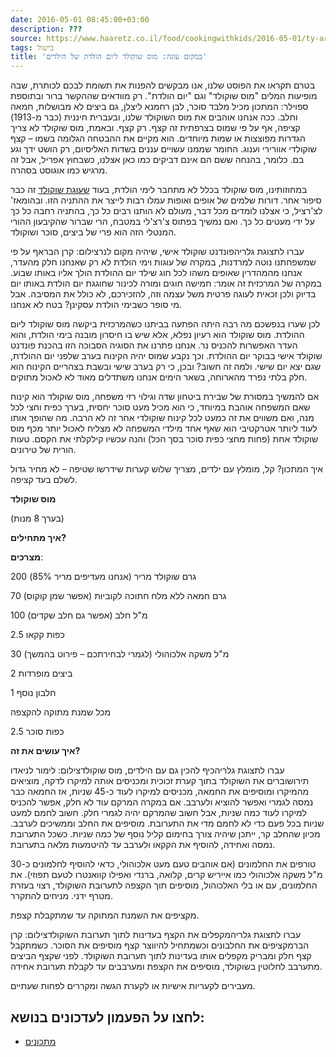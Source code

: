 ```yaml
---
date: 2016-05-01 08:45:00+03:00
description: ???
source: https://www.haaretz.co.il/food/cookingwithkids/2016-05-01/ty-article/0000017f-f8b4-d460-afff-fbf66e240000
tags: בישול
title: 'במקום עוגה: מוס שוקולד ליום הולדת של הילדים'
---
```


בטרם תקראו את הפוסט שלנו, אנו מבקשים להפנות את תשומת לבכם לכותרת, שבה מופיעות המלים "מוס שוקולד" וגם "יום הולדת". רק מוודאים שההקשר ברור ובתוספת ספוילר: המתכון מכיל מלבד סוכר, לבן רחמנא ליצלן, גם ביצים לא מבושלות, חמאה וחלב. ככה אנחנו אוהבים את מוס השוקולד שלנו, ובעברית חיננית (כבר מ-1913) קציפה, אף על פי שמוס בצרפתית זה קצף. רק קצף. ובאמת, מוס שוקולד לא צריך הגדרות מפוצצות או שמות מיוחדים. הוא מקיים את ההבטחה הגלומה בשמו – קצף שוקולדי אוורירי וענוג. החומר שממנו עשויים עננים בשדות האליסיום, רק הושט ידך וגע בם. כלומר, בהנחה ששם הם אינם דביקים כמו כאן אצלנו, כשבחוץ אפריל, אבל זה מרגיש כמו אוגוסט בסהרה. 

במחוזותינו, מוס שוקולד בכלל לא מתחבר לימי הולדת, בעוד [שעוגת שוקולד](/food/sweets/2007-08-29/ty-article-recipe/0000017f-e0d0-d9aa-afff-f9d872810000) זה כבר סיפור אחר. דורות שלמים של אופים ואופות עמלו רבות לייצר את ההתניה הזו. ובהומאז' לצ'רציל, כי אצלנו לומדים מכל דבר, מעולם לא הותנו רבים כל כך, בהתניה רחבה כל כך על ידי מעטים כל כך. ואם נמשיך בפתוס צ'רצ'לי במטבח, הרי שברור שהקיבעון ההורי המנטלי הזה הוא פרי של ביצים, סוכר ושוקולד. 

 עברו לתצוגת גלריהפונדנט שוקולד אישי, שיהיה מקום לנרצילום: קרן הבראף על פי שמשפחתנו נוטה למרדנות, במקרה של עוגות וימי הולדת לא רק שאנחנו חלק מהעדר, אנחנו מהמהדרין שאופים משהו לכל חוג שילד יום ההולדת הולך אליו באותו שבוע. במקרה של המרכזית זה אומר: חמישה חוגים ומורה לכינור שחוגגת יום הולדת באותו יום בדיוק ולכן זכאית לעוגה פרטית משל עצמה וזה, להזכירכם, לא כולל את המסיבה. אבל מי סופר כשבימי הולדת עסקינן? בטח לא אנחנו. 

לכן שערו בנפשכם מה רבה היתה הפתעה בביתנו כשהמרכזית ביקשה מוס שוקולד ליום ההולדת. מוס שוקולד הוא רעיון נפלא, אלא שיש בו חיסרון מובנה בימי הולדת, והוא העדר האפשרות להכניס נר. אנחנו פתרנו את הסוגיה הסבוכה הזו בהכנת פונדנט שוקולד אישי בבוקר יום ההולדת. וכך נקבע שמוס יהיה הקינוח בערב שלפני יום ההולדת, שגם יצא יום שישי. ולמה זה חשוב? ובכן, כי רק בערב שישי ובשבת בצהריים הקינוח הוא חלק בלתי נפרד מהארוחה, בשאר הימים אנחנו משתדלים מאוד לא לאכול מתוקים. 

אם להמשיך במסורת של שבירת ביטחון שדה וגילוי רזי משפחה, מוס שוקולד הוא קינוח שאם המשפחה אוהבת במיוחד, כי הוא מכיל מעט סוכר יחסית, בערך כפית וחצי לכל מנה, ואם משווים את זה כמעט לכל קינוח שוקולדי אחר זה לא הרבה. מה שהופך אותו לעוד ליותר אטרקטיבי הוא שאף אחד מילדי המשפחה לא מצליח לאכול יותר מכף מוס שוקולד אחת (פחות מחצי כפית סוכר בסך הכל) והנה עכשיו קילקלתי את הקסם. טעות הורית של טירונים. 

איך המתכון? קל, מומלץ עם ילדים, מצריך שלוש קערות שידרשו שטיפה – לא מחיר גדול לשלם בעד קציפה. 

**מוס שוקולד** 

(בערך 8 מנות) 

**איך מתחילים?** 

**מצרכים**: 

200 גרם שוקולד מריר (אנחנו מעדיפים מריר 85%) 

70 גרם חמאה ללא מלח חתוכה לקוביות (אפשר שמן קוקוס) 

100 מ"ל חלב (אפשר גם חלב שקדים) 

2.5 כפות קקאו 

30 מ"ל משקה אלכוהולי (לגמרי לבחירתכם – פירוט בהמשך) 

2 ביצים מופרדות 

1 חלבון נוסף 

מכל שמנת מתוקה להקצפה 

2.5 כפות סוכר 

**איך עושים את זה?** 

 עברו לתצוגת גלריהכיף להכין גם עם הילדים, מוס שוקולדצילום: לימור לניאדו תירושוברים את השוקולד בתוך קערת זכוכית ומכניסים אותה למיקרו לדקה, מוציאים מהמיקרו ומוסיפים את החמאה, מכניסים למיקרו לעוד כ-45 שניות, אז החמאה כבר נמסה לגמרי ואפשר להוציא ולערבב. אם במקרה המרקם עוד לא חלק, אפשר להכניס למיקרו לעוד כמה שניות, אבל חשוב שהמרקם יהיה לגמרי חלק. חשוב לחמם למעט שניות בכל פעם כדי לא לחמם מדי את התערובת. מוסיפים את החלב וממשיכים לערבב. מכיון שהחלב קר, ייתכן שיהיה צורך בחימום קליל נוסף של כמה שניות. כשכל התערובת נמסה ואחידה, להוסיף את הקקאו ולערבב עד להיטמעות מלאה בתערובת. 

טורפים את החלמונים (אם אוהבים טעם מעט אלכוהולי, כדאי להוסיף לחלמונים כ-30 מ"ל משקה אלכוהולי כמו אייריש קרים, קלואה, ברנדי ואפילו קוואנטרו לטעם תפוזי). את החלמונים, עם או בלי האלכוהול, מוסיפים תוך הקצפה לתערובת השוקולד, רצוי בעזרת מטרף ידני. מניחים להתקרר. 

מקציפים את השמנת המתוקה עד שמתקבלת קצפת. 

 עברו לתצוגת גלריהמקפלים את הקצף בעדינות לתוך תערובת השוקולדצילום: קרן הברמקציפים את החלבונים וכשמתחיל להיווצר קצף מוסיפים את הסוכר. כשמתקבל קצף חלק ומבריק מקפלים אותו בעדינות לתוך תערובת השוקולד. לפני שקצף הביצים מתערבב לחלוטין בשוקולד, מוסיפים את הקצפת ומערבבים עד לקבלת תערובת אחידה. 

מעבירים לקעריות אישיות או לקערת הגשה ומקררים לפחות שעתיים.

לחצו על הפעמון לעדכונים בנושא:
------------------------------

* [מתכונים](/ty-tag/recipes-0000017f-da28-dea8-a77f-de6a4ba50000)